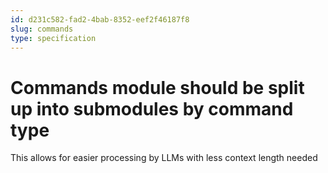 ```yaml
---
id: d231c582-fad2-4bab-8352-eef2f46187f8
slug: commands
type: specification
---
```


# Commands module should be split up into submodules by command type

This allows for easier processing by LLMs with less context length needed
